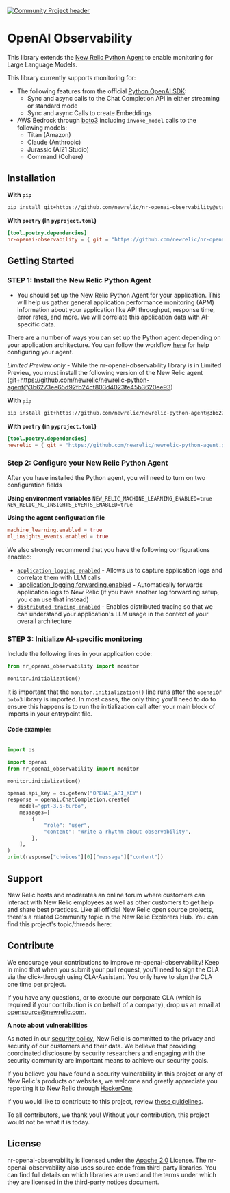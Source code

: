 [![Community Project header](https://github.com/newrelic/open-source-office/raw/master/examples/categories/images/Community_Project.png)](https://github.com/newrelic/open-source-office/blob/master/examples/categories/index.md#category-community-project)

# OpenAI Observability

This library extends the [New Relic Python Agent](https://github.com/newrelic/newrelic-python-agent) to enable monitoring for Large Language Models.

This library currently supports monitoring for:

- The following features from the official [Python OpenAI SDK](https://github.com/openai/openai-python):
  - Sync and async calls to the Chat Completion API in either streaming or standard mode
  - Sync and async Calls to create Embeddings
- AWS Bedrock through [boto3](https://boto3.amazonaws.com/v1/documentation/api/latest/reference/services/bedrock.html) including `invoke_model` calls to the following models:
  - Titan (Amazon)
  - Claude (Anthropic)
  - Jurassic (AI21 Studio)
  - Command (Cohere)

## Installation

**With `pip`**

```bash
pip install git+https://github.com/newrelic/nr-openai-observability@staging
```

**With `poetry` (in `pyproject.toml`)**

```toml
[tool.poetry.dependencies]
nr-openai-observability = { git = "https://github.com/newrelic/nr-openai-observability.git", branch = "staging" }
```

## Getting Started

### STEP 1: Install the New Relic Python Agent

- You should set up the New Relic Python Agent for your application. This will help us gather general application performance monitoring (APM) information about your application like API throughput, response time, error rates, and more. We will correlate this application data with AI-specific data.

There are a number of ways you can set up the Python agent depending on your application architecture. You can follow the workflow [here](https://docs.newrelic.com/install/python/) for help configuring your agent.

_Limited Preview only_ - While the nr-openai-observability library is in Limited Preview, you must install the following version of the New Relic agent (git+https://github.com/newrelic/newrelic-python-agent@3b6273ee65d92fb24cf803d4023fe45b3620ee93)

**With `pip`**

```bash
pip install git+https://github.com/newrelic/newrelic-python-agent@3b6273ee65d92fb24cf803d4023fe45b3620ee93
```

**With `poetry` (in `pyproject.toml`)**

```toml
[tool.poetry.dependencies]
newrelic = { git = "https://github.com/newrelic/newrelic-python-agent.git", rev = "3b6273ee65d92fb24cf803d4023fe45b3620ee93" }
```

### Step 2: Configure your New Relic Python Agent

After you have installed the Python agent, you will need to turn on two configuration fields

**Using environment variables**
`NEW_RELIC_MACHINE_LEARNING_ENABLED=true`
`NEW_RELIC_ML_INSIGHTS_EVENTS_ENABLED=true`

**Using the agent configuration file**

```toml
machine_learning.enabled = true
ml_insights_events.enabled = true
```

We also strongly recommend that you have the following configurations enabled:

- [`application_logging.enabled`](https://docs.newrelic.com/docs/apm/agents/python-agent/configuration/python-agent-configuration/#application_logging.enabled) - Allows us to capture application logs and correlate them with LLM calls
- [`application_logging.forwarding.enabled](https://docs.newrelic.com/docs/apm/agents/python-agent/configuration/python-agent-configuration/#application_logging.forwarding.enabled) - Automatically forwards application logs to New Relic (if you have another log forwarding setup, you can use that instead)
- [`distributed_tracing.enabled`](https://docs.newrelic.com/docs/apm/agents/python-agent/configuration/python-agent-configuration/#distributed-tracing-enabled) - Enables distributed tracing so that we can understand your application's LLM usage in the context of your overall architecture

### STEP 3: Initialize AI-specific monitoring

Include the following lines in your application code:

```python
from nr_openai_observability import monitor

monitor.initialization()
```

It is important that the `monitor.initialization()` line runs after the `openai`or `boto3` library is imported. In most cases, the only thing you'll need to do to ensure this happens is to run the initialization call after your main block of imports in your entrypoint file.

#### Code example:

```python

import os

import openai
from nr_openai_observability import monitor

monitor.initialization()

openai.api_key = os.getenv("OPENAI_API_KEY")
response = openai.ChatCompletion.create(
    model="gpt-3.5-turbo",
    messages=[
        {
            "role": "user",
            "content": "Write a rhythm about observability",
        },
    ],
)
print(response["choices"][0]["message"]["content"])
```

## Support

New Relic hosts and moderates an online forum where customers can interact with New Relic employees as well as other customers to get help and share best practices. Like all official New Relic open source projects, there's a related Community topic in the New Relic Explorers Hub. You can find this project's topic/threads here:

## Contribute

We encourage your contributions to improve nr-openai-observability! Keep in mind that when you submit your pull request, you'll need to sign the CLA via the click-through using CLA-Assistant. You only have to sign the CLA one time per project.

If you have any questions, or to execute our corporate CLA (which is required if your contribution is on behalf of a company), drop us an email at opensource@newrelic.com.

**A note about vulnerabilities**

As noted in our [security policy](../../security/policy), New Relic is committed to the privacy and security of our customers and their data. We believe that providing coordinated disclosure by security researchers and engaging with the security community are important means to achieve our security goals.

If you believe you have found a security vulnerability in this project or any of New Relic's products or websites, we welcome and greatly appreciate you reporting it to New Relic through [HackerOne](https://hackerone.com/newrelic).

If you would like to contribute to this project, review [these guidelines](./CONTRIBUTING.md).

To all contributors, we thank you! Without your contribution, this project would not be what it is today.

## License

nr-openai-observability is licensed under the [Apache 2.0](http://apache.org/licenses/LICENSE-2.0.txt) License.
The nr-openai-observability also uses source code from third-party libraries. You can find full details on which libraries are used and the terms under which they are licensed in the third-party notices document.
